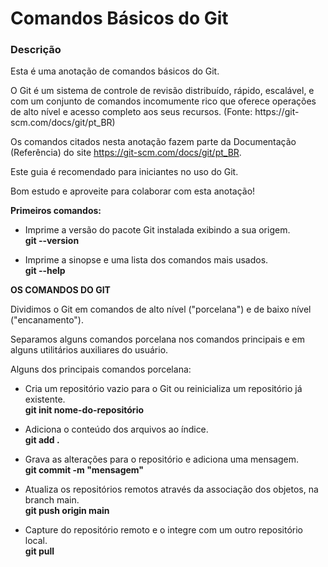 # Comandos Básicos do Git

### Descrição

Esta é uma anotação de comandos básicos do Git. <br>

<p> O Git é um sistema de controle de revisão distribuído, rápido, escalável, e com um conjunto de comandos incomumente rico que oferece operações de alto nível e acesso completo aos seus recursos. (Fonte: https://git-scm.com/docs/git/pt_BR) </p>

Os comandos citados nesta anotação fazem parte da Documentação (Referência) do site https://git-scm.com/docs/git/pt_BR. <br>

Este guia é recomendado para iniciantes no uso do Git. <br>

Bom estudo e aproveite para colaborar com esta anotação!  <br>



**Primeiros comandos:**

- Imprime a versão do pacote Git instalada exibindo a sua origem. <br>
  	**git --version** <br>

- Imprime a sinopse e uma lista dos comandos mais usados. <br>
  	**git --help** <br>



**OS COMANDOS DO GIT**

<p>Dividimos o Git em comandos de alto nível ("porcelana") e de baixo nível ("encanamento").

Separamos alguns comandos porcelana nos comandos principais e em alguns utilitários auxiliares do usuário. </p>

Alguns dos principais comandos porcelana: <br>

- Cria um repositório vazio para o Git ou reinicializa um repositório já existente. <br>
  	**git init nome-do-repositório** <br>

- Adiciona o conteúdo dos arquivos ao índice. <br>
  	**git add .** <br>

- Grava as alterações para o repositório e adiciona uma mensagem. <br>
  	**git commit -m "mensagem"** <br>

- Atualiza os repositórios remotos através da associação dos objetos, na branch main. <br>
  	**git push origin main** <br>

- Capture do repositório remoto e o integre com um outro repositório local. <br>
  	**git pull** <br>